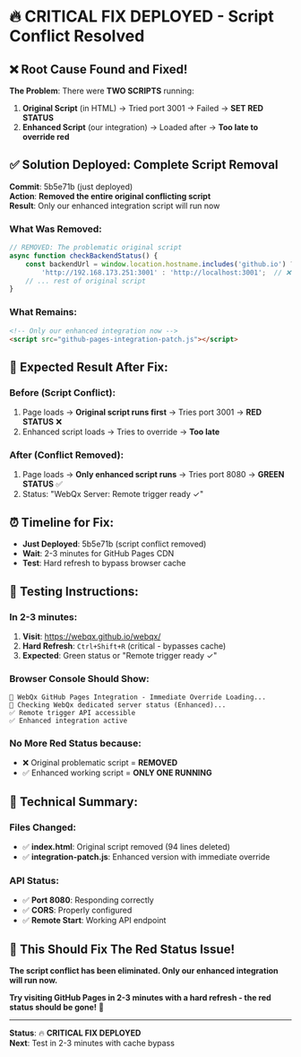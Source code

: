# 🔥 CRITICAL FIX DEPLOYED - Script Conflict Resolved

## ❌ **Root Cause Found and Fixed!**

**The Problem**: There were **TWO SCRIPTS** running:
1. **Original Script** (in HTML) → Tried port 3001 → Failed → **SET RED STATUS**
2. **Enhanced Script** (our integration) → Loaded after → **Too late to override red**

## ✅ **Solution Deployed: Complete Script Removal**

**Commit**: 5b5e71b (just deployed)  
**Action**: **Removed the entire original conflicting script**  
**Result**: Only our enhanced integration script will run now

### What Was Removed:
```javascript
// REMOVED: The problematic original script
async function checkBackendStatus() {
    const backendUrl = window.location.hostname.includes('github.io') ? 
        'http://192.168.173.251:3001' : 'http://localhost:3001';  // ❌ This caused red status
    // ... rest of original script
}
```

### What Remains:
```html
<!-- Only our enhanced integration now -->
<script src="github-pages-integration-patch.js"></script>
```

## 🎯 **Expected Result After Fix:**

### Before (Script Conflict):
1. Page loads → **Original script runs first** → Tries port 3001 → **RED STATUS** ❌
2. Enhanced script loads → Tries to override → **Too late**

### After (Conflict Removed):
1. Page loads → **Only enhanced script runs** → Tries port 8080 → **GREEN STATUS** ✅
2. Status: "WebQx Server: Remote trigger ready ✓"

## ⏰ **Timeline for Fix:**

- **Just Deployed**: 5b5e71b (script conflict removed)
- **Wait**: 2-3 minutes for GitHub Pages CDN
- **Test**: Hard refresh to bypass browser cache

## 🧪 **Testing Instructions:**

### **In 2-3 minutes:**

1. **Visit**: https://webqx.github.io/webqx/
2. **Hard Refresh**: `Ctrl+Shift+R` (critical - bypasses cache)
3. **Expected**: Green status or "Remote trigger ready ✓"

### **Browser Console Should Show**:
```
🚀 WebQx GitHub Pages Integration - Immediate Override Loading...
🔄 Checking WebQx dedicated server status (Enhanced)...
✅ Remote trigger API accessible
✅ Enhanced integration active
```

### **No More Red Status** because:
- ❌ Original problematic script = **REMOVED**
- ✅ Enhanced working script = **ONLY ONE RUNNING**

## 🔧 **Technical Summary:**

### Files Changed:
- ✅ **index.html**: Original script removed (94 lines deleted)
- ✅ **integration-patch.js**: Enhanced version with immediate override

### API Status:
- ✅ **Port 8080**: Responding correctly
- ✅ **CORS**: Properly configured
- ✅ **Remote Start**: Working API endpoint

## 🎉 **This Should Fix The Red Status Issue!**

**The script conflict has been eliminated. Only our enhanced integration will run now.**

**Try visiting GitHub Pages in 2-3 minutes with a hard refresh - the red status should be gone!** 🌟

---

**Status**: 🔥 **CRITICAL FIX DEPLOYED**  
**Next**: Test in 2-3 minutes with cache bypass